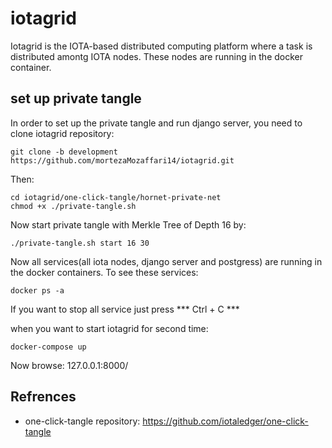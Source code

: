 # iotagrid
Iotagrid is the IOTA-based distributed computing platform where a task is distributed amontg IOTA nodes. These nodes are running in the docker container.
## set up private tangle
In order to set up the private tangle and run django server, you need to clone iotagrid repository:

```
git clone -b development https://github.com/mortezaMozaffari14/iotagrid.git
```
Then:

```
cd iotagrid/one-click-tangle/hornet-private-net
chmod +x ./private-tangle.sh

```
Now start private tangle with  Merkle Tree of Depth 16 by:

```
./private-tangle.sh start 16 30

```
Now all services(all iota nodes, django server and postgress) are running in the docker containers. To see these services:

```
docker ps -a

```
If you want to stop all service just press *** Ctrl + C ***	

when you want to start iotagrid for second time:

```
docker-compose up

```
Now browse: 127.0.0.1:8000/

## Refrences
* one-click-tangle repository: https://github.com/iotaledger/one-click-tangle


